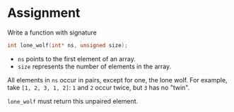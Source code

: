 # Assignment

Write a function with signature

```c++
int lone_wolf(int* ns, unsigned size);
```

* `ns` points to the first element of an array.
* `size` represents the number of elements in the array.

All elements in `ns` occur in pairs, except for one, the lone wolf.
For example, take `[1, 2, 3, 1, 2]`: `1` and `2` occur twice,
but `3` has no "twin".

`lone_wolf` must return this unpaired element.
